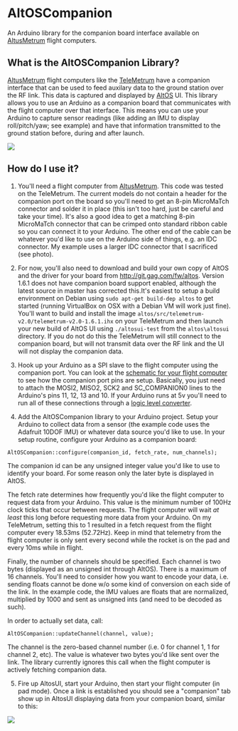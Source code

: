 # AltOSCompanion
An Arduino library for the companion board interface available on <a href="http://altusmetrum.org">AltusMetrum</a> flight computers.

## What is the AltOSCompanion Library? ##
<a href="http://altusmetrum.org">AltusMetrum</a> flight computers like the <a href="http://altusmetrum.org/TeleMetrum/">TeleMetrum</a> have a companion interface that can be used to feed auxilary data to the ground station over the RF link. This data is captured and displayed by <a href="http://altusmetrum.org/AltOS/">AltOS</a> UI. This library allows you to use an Arduino as a companion board that communicates with the flight computer over that interface. This means you can use your Arduino to capture sensor readings (like adding an IMU to display roll/pitch/yaw; see example) and have that information transmitted to the ground station before, during and after launch. <p/>


<img src="https://github.com/robderstadt/AltOSCompanion/blob/master/images/TeleMetrum_ArduinoCompanion.JPG"/>

## How do I use it? ##

1. You'll need a flight computer from <a href="http://altusmetrum.org">AltusMetrum</a>. This code was tested on the TeleMetrum. The current models do not contain a header for the companion port on the board so you'll need to get an 8-pin MicroMaTch connector and solder it in place (this isn't too hard, just be careful and take your time). It's  also a good idea to get a matching  8-pin MicroMaTch connector that can be crimped onto standard ribbon cable so you can connect it to your Arduino. The other end of the cable can be whatever you'd like to use on the Arduino side of things, e.g. an IDC connector. My example uses a larger IDC connector that I sacrificed (see photo).

2. For now, you'll also need to download and build your own copy of AltOS and the driver for your board from <a href="http://git.gag.com/fw/altos"> http://git.gag.com/fw/altos</a>. Version 1.6.1 does not have companion board support enabled, although the latest source in master has corrected this.It's easiest to setup a build environment on Debian using `sudo apt-get build-dep altos` to get started (running VirtualBox on OSX with a Debian VM will work just fine). You'll want to build and install the image `altos/src/telemetrum-v2.0/telemetrum-v2.0-1.6.1.ihx` on your TeleMetrum and then launch your new build of AltOS UI using `./altosui-test` from the `altos\altosui` directory. If you do not do this the TeleMetrum will still connect to the companion board, but will not transmit data over the RF link and the UI will not display the companion data.

3. Hook up your Arduino as a SPI slave to the flight computer using the companion port. You can look at the <a href="http://altusmetrum.org/TeleMetrum/v2.0/telemetrum-sch.pdf">schematic for your flight computer</a> to see how the companion port pins are setup. Basically, you just need to attach the  MOSI2, MISO2, SCK2 and SC_COMPANION0 lines to the Arduino's pins 11, 12, 13 and 10. If your Arduino runs at 5v you'll need to run all of these connections through a <a href="https://www.sparkfun.com/products/12009">logic level converter</a>.

4. Add the AltOSCompanion library to your Arduino project. Setup your Arduino to collect data from a sensor (the example code uses the <a hred="https://www.adafruit.com/product/1604">Adafruit 10DOF IMU</a>) or whatever data source you'd like to use. In your setup routine, configure your Arduino as a companion board:
  
  `AltOSCompanion::configure(companion_id, fetch_rate, num_channels);`

  The companion id can be any unsigned integer value you'd like to use to identify your board. For some reason only    the later byte is displayed in AltOS. 

  The fetch rate determines how frequently you'd like the flight computer to request data from your Arduino. This      value is the minimum number of 100Hz clock ticks that occur between requests. The flight computer will wait <i>at    least</i> this long before requesting more data from your Arduino. On my TeleMetrum, setting this to 1 resulted in   a fetch request from the flight computer every 18.53ms (52.72Hz). Keep in mind that telemetry from the flight        computer is only sent every second while the rocket is on the pad and every 10ms while in flight. 

  Finally, the number of channels should be specified. Each channel is two bytes (displayed as an unsigned int         through AltOS). There is a maximum of 16 channels. You'll need to consider how you want to encode your data, i.e.    sending floats cannot be done w/o some kind of conversion on each side of the link. In the example code, the IMU     values are floats that are normalized, multiplied by 1000 and sent as unsigned ints (and need to be decoded as       such).

  In order to actually set data, call:

  `AltOSCompanion::updateChannel(channel, value);`

  The channel is the zero-based channel number (i.e. 0 for channel 1, 1 for channel 2, etc). The value is whatever     two bytes you'd like sent over the link. The library currently ignores this call when the flight computer is         actively fetching companion data.

5. Fire up AltosUI, start your Arduino, then start your flight computer (in pad mode). Once a link is established you should see a "companion" tab show up in AltosUI displaying data from your companion board, similar to this:

<img src="https://github.com/robderstadt/AltOSCompanion/blob/master/images/AltosUI_Companion.png"/>




